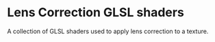 # Lens Correction GLSL shaders
A collection of GLSL shaders used to apply lens correction to a texture.
